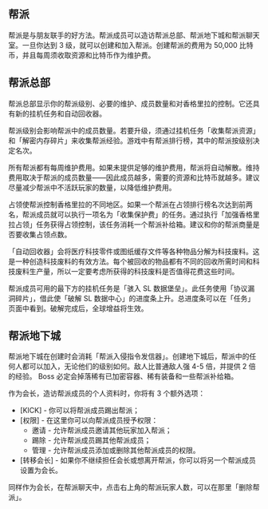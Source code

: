 ## 帮派
帮派是与朋友联手的好方法。帮派成员可以造访帮派总部、帮派地下城和帮派聊天室。一旦你达到 3 级，就可以创建和加入帮派。创建帮派的费用为 50,000 比特币，并且每周须收取资源和比特币作为维护费。

## 帮派总部 
帮派总部显示你的帮派级别、必要的维护、成员数量和对香格里拉的控制。它还具有新的挂机任务和自动回收器。

帮派级别会影响帮派中的成员数量。若要升级，须通过挂机任务「收集帮派资源」和「解密内存碎片」来收集帮派经验。游戏中有帮派排行榜，其中的帮派按级别决定名次。

所有帮派都有每周维护费用。如果未提供足够的维护费用，帮派将自动解散。维持费用取决于帮派的成员数量——因此成员越多，需要的资源和比特币就越多。建议尽量减少帮派中不活跃玩家的数量，以降低维护费用。

占领使帮派控制香格里拉的不同地区。如果一个帮派在占领排行榜名次达到前两名，帮派成员就可以执行一项名为「收集保护费」的任务。通过执行「加强香格里拉占领」任务获得占领控制，该任务消耗一个帮派补给箱。建议和你的帮派商量是否要收集占领点数。

「自动回收器」会将医疗科技零件或图纸缓存文件等各种物品分解为科技废料。这是一种创造科技废料的有效方法。每个被回收的物品都有不同的回收所需时间和科技废料生产量，所以一定要考虑所获得的科技废料是否值得花费这些时间。

帮派成员可用的最下方的挂机任务是「骇入 SL 数据堡垒」。此任务使用「协议漏洞碎片」，借此使「破解 SL 数据中心」的进度条上升。总进度条可以在「任务」页面中看到。破解完成后，全球增益将生效。

## 帮派地下城
帮派地下城在创建时会消耗「帮派入侵指令发信器」。创建地下城后，帮派中的任何人都可以加入，无论他们的级别如何。敌人比普通敌人强 4-5 倍，并提供 2 倍的经验。 Boss 必定会掉落稀有已加密容器、稀有装备和一些帮派补给箱。

作为会长，造访帮派成员的个人资料时，你将有 3 个额外选项：
 - [KICK] - 你可以将帮派成员踢出帮派；
 - [权限] - 在这里你可以向帮派成员授予权限：
   - 邀请 - 允许帮派成员邀请其他玩家加入帮派；
   - 踢除 - 允许帮派成员踢其他帮派成员；
   - 管理 - 允许帮派成员添加或删除其他帮派成员的权限。
 - [转移会长] - 如果你不继续担任会长或想离开帮派，你可以将另一个帮派成员设置为会长。

同样作为会长，在帮派聊天中，点击右上角的帮派玩家人数，可以在那里「删除帮派」。